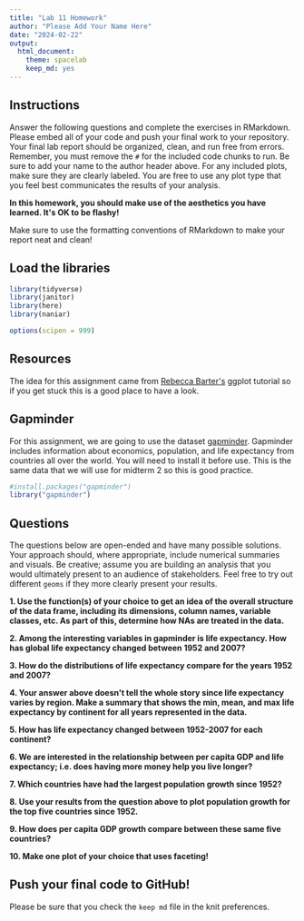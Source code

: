 ```yaml
---
title: "Lab 11 Homework"
author: "Please Add Your Name Here"
date: "2024-02-22"
output:
  html_document: 
    theme: spacelab
    keep_md: yes
---
```




## Instructions
Answer the following questions and complete the exercises in RMarkdown. Please embed all of your code and push your final work to your repository. Your final lab report should be organized, clean, and run free from errors. Remember, you must remove the `#` for the included code chunks to run. Be sure to add your name to the author header above. For any included plots, make sure they are clearly labeled. You are free to use any plot type that you feel best communicates the results of your analysis.  

**In this homework, you should make use of the aesthetics you have learned. It's OK to be flashy!**

Make sure to use the formatting conventions of RMarkdown to make your report neat and clean!  

## Load the libraries

```r
library(tidyverse)
library(janitor)
library(here)
library(naniar)
```


```r
options(scipen = 999)
```

## Resources
The idea for this assignment came from [Rebecca Barter's](http://www.rebeccabarter.com/blog/2017-11-17-ggplot2_tutorial/) ggplot tutorial so if you get stuck this is a good place to have a look.  

## Gapminder
For this assignment, we are going to use the dataset [gapminder](https://cran.r-project.org/web/packages/gapminder/index.html). Gapminder includes information about economics, population, and life expectancy from countries all over the world. You will need to install it before use. This is the same data that we will use for midterm 2 so this is good practice.

```r
#install.packages("gapminder")
library("gapminder")
```

## Questions
The questions below are open-ended and have many possible solutions. Your approach should, where appropriate, include numerical summaries and visuals. Be creative; assume you are building an analysis that you would ultimately present to an audience of stakeholders. Feel free to try out different `geoms` if they more clearly present your results.  

**1. Use the function(s) of your choice to get an idea of the overall structure of the data frame, including its dimensions, column names, variable classes, etc. As part of this, determine how NAs are treated in the data.**  


**2. Among the interesting variables in gapminder is life expectancy. How has global life expectancy changed between 1952 and 2007?**

**3. How do the distributions of life expectancy compare for the years 1952 and 2007?**

**4. Your answer above doesn't tell the whole story since life expectancy varies by region. Make a summary that shows the min, mean, and max life expectancy by continent for all years represented in the data.**

**5. How has life expectancy changed between 1952-2007 for each continent?**

**6. We are interested in the relationship between per capita GDP and life expectancy; i.e. does having more money help you live longer?**

**7. Which countries have had the largest population growth since 1952?**

**8. Use your results from the question above to plot population growth for the top five countries since 1952.**

**9. How does per capita GDP growth compare between these same five countries?**

**10. Make one plot of your choice that uses faceting!**

## Push your final code to GitHub!
Please be sure that you check the `keep md` file in the knit preferences. 
